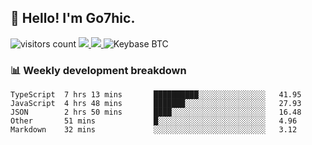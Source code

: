 ## 👋 Hello! I'm Go7hic.

 ![visitors count](https://visitors-by-url-pls-dont-use-this-in-your-repo.vercel.app/Go7hic-github-readme)
 <a href="https://twitter.com/Go7hic">
    <img src="https://img.shields.io/badge/-@Go7hic-1ca0f1?style=flat-square&labelColor=1ca0f1&logo=twitter&logoColor=white&link=https://twitter.com/Go7hic">
   <a/>
   <a href="mailto:gtfx0209@gmail.com">
    <img src="https://img.shields.io/badge/-gtfx0209@gmail.com-c14438?style=flat-square&logo=Gmail&logoColor=white&link=mailto:gtfx0209@gmail.com">
   <a/>
    ![Keybase BTC](https://img.shields.io/keybase/btc/Go7hic)
 <!--
🔭 I’m currently working
🌱 I’m currently learning
💬 Ask me about 
📫 How to reach me: 
⚡ Fun fact: 
-->
 <!--
![My Github Stats](https://github-readme-stats.vercel.app/api?username=Go7hic&show_icons=true&count_private=true)

-->

### 📊 Weekly development breakdown
<!--START_SECTION:waka-->
```text
TypeScript  7 hrs 13 mins       ██████████░░░░░░░░░░░░░░░   41.95 
JavaScript  4 hrs 48 mins       ███████░░░░░░░░░░░░░░░░░░   27.93 
JSON        2 hrs 50 mins       ████░░░░░░░░░░░░░░░░░░░░░   16.48 
Other       51 mins             █░░░░░░░░░░░░░░░░░░░░░░░░   4.96 
Markdown    32 mins             ░░░░░░░░░░░░░░░░░░░░░░░░░   3.12
```
<!--END_SECTION:waka-->

